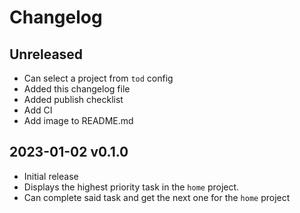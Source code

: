 # Changelog

## Unreleased

- Can select a project from `tod` config
- Added this changelog file
- Added publish checklist
- Add CI
- Add image to README.md

## 2023-01-02 v0.1.0

- Initial release
- Displays the highest priority task in the `home` project.
- Can complete said task and get the next one for the `home` project
